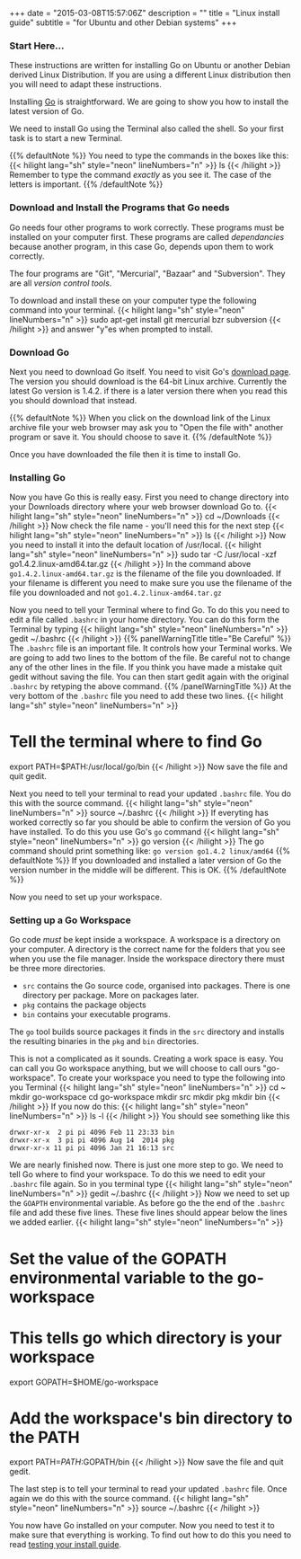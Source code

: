 +++
date = "2015-03-08T15:57:06Z"
description = ""
title = "Linux install guide"
subtitle = "for Ubuntu and other Debian systems"
+++
### Start Here...
These instructions are written for installing Go on Ubuntu or another
Debian derived Linux Distribution. If you are using a different Linux distribution
then you will need to adapt these instructions.

Installing [Go](http://golang.org) is straightforward. We are going to show you how
to install the latest version of Go.

We need to install Go using the Terminal also called the shell.
So your first task is to start a new Terminal.

{{% defaultNote %}}
You need to type the commands in the boxes like this:
{{< hilight lang="sh" style="neon" lineNumbers="n" >}}
ls
{{< /hilight >}}
Remember to type the command _exactly_ as you see it. The case of
the letters is important.
{{% /defaultNote %}}

### Download and Install the Programs that Go needs

Go needs four other programs to work correctly. These programs must be installed
on your computer first. These programs are called _dependancies_ because another
program, in this case Go, depends upon them to work correctly.

The four programs are "Git", "Mercurial", "Bazaar" and "Subversion". They are all
_version control tools_.

To download and install these on your computer type the following command
into your terminal.
{{< hilight lang="sh" style="neon" lineNumbers="n" >}}
sudo apt-get install git mercurial bzr subversion
{{< /hilight >}}
and answer "y"es when prompted to install.

### Download Go

Next you need to download Go itself. You need to visit Go's [download page](https://golang.org/dl/).
The version you should download is the 64-bit Linux archive.
Currently the latest Go version is 1.4.2. if there is a later version there when
you read this you should download that instead.

{{% defaultNote %}}
When you click on the download link of the Linux archive file your web browser
may ask you to "Open the file with" another program or save it. You should choose
to save it.
{{% /defaultNote %}}

Once you have downloaded the file then it is time to install Go.

### Installing Go

Now you have Go this is really easy.
First you need to change directory into your Downloads directory where your
web browser download Go to.
{{< hilight lang="sh" style="neon" lineNumbers="n" >}}
cd ~/Downloads
{{< /hilight >}}
Now check the file name - you'll need this for the next step
{{< hilight lang="sh" style="neon" lineNumbers="n" >}}
ls
{{< /hilight >}}
Now you need to install it into the default location of /usr/local.
{{< hilight lang="sh" style="neon" lineNumbers="n" >}}
sudo tar -C /usr/local -xzf go1.4.2.linux-amd64.tar.gz
{{< /hilight >}}
In the command above `go1.4.2.linux-amd64.tar.gz` is the filename of the
file you downloaded. If your filename is different you need to make sure you use
the filename of the file you downloaded and not `go1.4.2.linux-amd64.tar.gz`

Now you need to tell your Terminal where to find Go. To do this you need to edit
a file called `.bashrc` in your home directory. You can do this form the Terminal
by typing
{{< hilight lang="sh" style="neon" lineNumbers="n" >}}
gedit ~/.bashrc
{{< /hilight >}}
{{% panelWarningTitle title="Be Careful" %}}
The `.bashrc` file is an important file. It controls how your Terminal works.
We are going to add two lines to the bottom of the file. Be careful not to
change any of the other lines in the file. If you think you have made a mistake
quit gedit without saving the file. You can then start gedit again with the
original `.bashrc` by retyping the above command.
{{% /panelWarningTitle %}}
At the very bottom of the `.bashrc` file you need to add these two lines.
{{< hilight lang="sh" style="neon" lineNumbers="n" >}}
# Tell the terminal where to find Go
export PATH=$PATH:/usr/local/go/bin
{{< /hilight >}}
Now save the file and quit gedit.

Next you need to tell your terminal to read your updated `.bashrc` file. You do
this with the source command.
{{< hilight lang="sh" style="neon" lineNumbers="n" >}}
source ~/.bashrc
{{< /hilight >}}
If everyting has worked correctly so far you should be able to confirm the
version of Go you have installed. To do this you use Go's `go` command
{{< hilight lang="sh" style="neon" lineNumbers="n" >}}
go version
{{< /hilight >}}
The go command should print something like:
`go version go1.4.2 linux/amd64`
{{% defaultNote %}}
If you downloaded and installed a later version of Go the version number in
the middle will be different. This is OK.
{{% /defaultNote %}}

Now you need to set up your workspace.

### Setting up a Go Workspace

Go code _must_ be kept inside a workspace. A workspace is a directory
on your computer. A directory is the correct name for the folders that you see
when you use the file manager. Inside the workspace directory there must be
three more directories.

* `src` contains the Go source code, organised into packages. There is one
directory per package. More on packages later.
* `pkg` contains the package objects
* `bin` contains your executable programs.

The `go` tool builds source packages it finds in the `src` directory and
installs the resulting binaries in the `pkg` and `bin` directories.

This is not a complicated as it sounds. Creating a work space is easy. You can
call you Go workspace anything, but we will choose to call ours "go-workspace".
To create your workspace you need to type the following into you Terminal
{{< hilight lang="sh" style="neon" lineNumbers="n" >}}
cd ~
mkdir go-workspace
cd go-workspace
mkdir src
mkdir pkg
mkdir bin
{{< /hilight >}}
If you now do this:
{{< hilight lang="sh" style="neon" lineNumbers="n" >}}
ls -l
{{< /hilight >}}
You should see something like this
````
drwxr-xr-x  2 pi pi 4096 Feb 11 23:33 bin
drwxr-xr-x  3 pi pi 4096 Aug 14  2014 pkg
drwxr-xr-x 11 pi pi 4096 Jan 21 16:13 src
````
We are nearly finished now. There is just one more step to go. We need to tell
Go where to find your workspace. To do this we need to edit your `.bashrc` file
again. So in you terminal type
{{< hilight lang="sh" style="neon" lineNumbers="n" >}}
gedit ~/.bashrc
{{< /hilight >}}
Now we need to set up the `GOAPTH` environmental variable. As before go the the
end of the `.bashrc` file and add these five lines. These five lines should
appear below the lines we added earlier.
{{< hilight lang="sh" style="neon" lineNumbers="n" >}}
# Set the value of the GOPATH environmental variable to the go-workspace
# This tells go which directory is your workspace
export GOPATH=$HOME/go-workspace
# Add the workspace's bin directory to the PATH
export PATH=$PATH:$GOPATH/bin
{{< /hilight >}}
Now save the file and quit gedit.

The last step is to tell your terminal to read your updated `.bashrc` file. Once
again we do this with the source command.
{{< hilight lang="sh" style="neon" lineNumbers="n" >}}
source ~/.bashrc
{{< /hilight >}}

You now have Go installed on your computer. Now you need to test it to make
sure that everything is working. To find out how to do this you need to
read [testing your install guide](/install/testing-the-install/).
